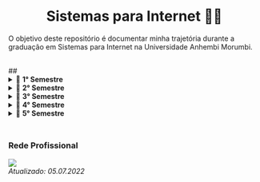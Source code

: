 <h1 align="center">
  Sistemas para Internet 👨‍🎓
</h1>



O objetivo deste repositório é documentar minha trajetória durante a graduação em Sistemas para Internet na Universidade Anhembi Morumbi.

<br>
##
<details>
  <summary>🔄 <b>1° Semestre</b></summary>
  <ul>
    <li><a href="./logica_de_programacao/README.md" style="text-decoration:none;">✅<i> Lógica de programação </i></a></li>
    <li><a href="./teoria_de_sistemas_de_informacao/README.md" style="text-decoration:none;">✅<i> Teoria de Sistemas de Informação </i></a></li>
    <li><a href="./comunicacao/README.md" style="text-decoration:none;">✅<i> Comunicação </i></a></li>
    <li><a href="./midias_sociais_e_marketing_digital/README.md" style="text-decoration:none;">🔄<i> Mídias Sociais e Marketing Digital </i></a></li>
    <li><a href="./design_para_web/README.md" style="text-decoration:none;">🔄<i> Design para Web </i></a></li>
    <li><a href="./interface_humano_computador/README.md" style="text-decoration:none;">🔄<i> Interface Humana computador </i></a></li>
  </ul>
</details>

<details>
  <summary>🔄 <b>2° Semestre</b></summary>
  <ul>
    <li><a href="./" style="text-decoration:none;">🔄<i> Banco de Dados </i></a></li>
    <li><a href="./" style="text-decoration:none;">🔄<i> Desenvolvimento Humano e Social </i></a></li>
    <li><a href="./" style="text-decoration:none;">🔄<i> Engenharia de Software </i></a></li>
    <li><a href="./" style="text-decoration:none;">🔄<i> Gestão de Projetos </i></a></li>
    <li><a href="./" style="text-decoration:none;">🔄<i> Processo de Negócios e Empreendedorismo </i></a></li>
    <li><a href="./" style="text-decoration:none;">🔄<i> Sistemas Operacionais </i></a></li>
  </ul>
</details>

<details>
  <summary>🔄 <b>3° Semestre</b></summary>
  <ul>
    <li><a href="./" style="text-decoration:none;">🔄<i> Antropologia e Cultura Brasileira </i></a></li>
    <li><a href="./" style="text-decoration:none;">🔄<i> Desenvolvimento Web Cliente </i></a></li>
    <li><a href="./" style="text-decoration:none;">🔄<i> Programação Orienta a Objetos</i></a></li>
    <li><a href="./" style="text-decoration:none;">🔄<i> Práticas de Banco de Dados </i></a></li>
    <li><a href="./" style="text-decoration:none;">🔄<i> Práticas de Engenharia de Software </i></a></li>
    <li><a href="./" style="text-decoration:none;">🔄<i> Redes de Computadores </i></a></li>
  </ul>
</details>

<details>
  <summary>🔄 <b>4° Semestre</b></summary>
  <ul>
    <li><a href="./" style="text-decoration:none;">🔄<i> Computação para Dispositivos Móveis </i></a></li>
    <li><a href="./" style="text-decoration:none;">🔄<i> Desenvolvimento Web Servidor </i></a></li>
    <li><a href="./" style="text-decoration:none;">🔄<i> Estatística Aplica ao Data Science </i></a></li>
    <li><a href="./" style="text-decoration:none;">🔄<i> Fundamentos para Certificação Técnica </i></a></li>
    <li><a href="./" style="text-decoration:none;">🔄<i> Gestão de Conteúdo e Administração Web </i></a></li>
    <li><a href="./" style="text-decoration:none;">🔄<i> Java Web e Frameworks</i></a></li>
  </ul>
</details>

<details>
  <summary>🔄 <b>5° Semestre</b></summary>
  <ul>
    <li><a href="./" style="text-decoration:none;">🔄<i> Comércio Eletrônico</i></a></li>
    <li><a href="./" style="text-decoration:none;">🔄<i> Laboratório de Software e Projetos </i></a></li>
    <li><a href="./" style="text-decoration:none;">🔄<i> Projetos em Educação a Distância </i></a></li>
    <li><a href="./" style="text-decoration:none;">🔄<i> Projetos Mobile</i></a></li>
    <li><a href="./" style="text-decoration:none;">🔄<i> Optativa </i></a></li>
  </ul>
</details>
<br>


##
<h3>
  Rede Profissional
</h3>

<a href="https://www.linkedin.com/in/nfss17/" target="_blank"><img src="https://img.shields.io/badge/-LinkedIn-%230077B5?style=for-the-badge&logo=linkedin&logoColor=white" target="_blank"></a>
<br>
*Atualizado: 05.07.2022* 


